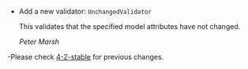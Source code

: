 * Add a new validator: `UnchangedValidator`

  This validates that the specified model attributes have not changed.

  *Peter Marsh*

-Please check [4-2-stable](https://github.com/rails/rails/blob/4-2-stable/activemodel/CHANGELOG.md) for previous changes.
